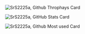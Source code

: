 ![SrS2225a, Github Throphays Card](https://github-profile-trophy.vercel.app/?username=SrS2225a&theme=onedark)

![SrS2225a, GitHub Stats Card](https://github-readme-stats-git-masterrstaa-rickstaa.vercel.app/api?username=SrS2225a&show_icons=true&theme=radical)

![SrS2225a, Github Most used Card](https://github-readme-stats-git-masterrstaa-rickstaa.vercel.app/?username=SrS2225a&layout=compact&theme=dark)
